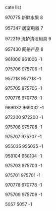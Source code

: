 cate list

970775 新鲜水果 8

957347 居室电器 7

972219 洗护清洁用具 9

957430 网络产品 8

961006 961006 -1

975706 975706 -1

957718 957718 -1

975705 975705 -1

970776 970776 -1

969032 969032 -1

972200 972200 -1

975708 975708 -1

975707 975707 -1

955035 955035 -1

958104 958104 -1

975703 975703 -1

975701 975701 -1

970778 970778 -1

975709 975709 -1

5057 5057 -1

